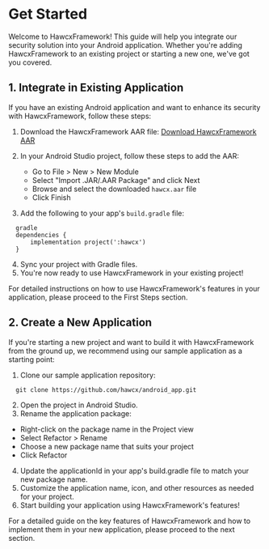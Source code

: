 # Get Started

Welcome to HawcxFramework! This guide will help you integrate our security solution into your Android application. Whether you're adding HawcxFramework to an existing project or starting a new one, we've got you covered.

## 1. Integrate in Existing Application

If you have an existing Android application and want to enhance its security with HawcxFramework, follow these steps:

1. Download the HawcxFramework AAR file:
   [Download HawcxFramework AAR](https://github.com/hawcx/android_sdk/releases/download/v0.0.1/hawcx.aar)

2. In your Android Studio project, follow these steps to add the AAR:
   - Go to File > New > New Module
   - Select "Import .JAR/.AAR Package" and click Next
   - Browse and select the downloaded `hawcx.aar` file
   - Click Finish

3. Add the following to your app's `build.gradle` file:

```
  gradle
  dependencies {
      implementation project(':hawcx')
  }
```
4. Sync your project with Gradle files.
5. You're now ready to use HawcxFramework in your existing project!

For detailed instructions on how to use HawcxFramework's features in your application, please proceed to the First Steps section.

## 2. Create a New Application

If you're starting a new project and want to build it with HawcxFramework from the ground up, we recommend using our sample application as a starting point:

1. Clone our sample application repository:

```
  git clone https://github.com/hawcx/android_app.git
```
2. Open the project in Android Studio.
3. Rename the application package:
  - Right-click on the package name in the Project view
  - Select Refactor > Rename
  - Choose a new package name that suits your project
  - Click Refactor
4. Update the applicationId in your app's build.gradle file to match your new package name.
5. Customize the application name, icon, and other resources as needed for your project.
6. Start building your application using HawcxFramework's features!

For a detailed guide on the key features of HawcxFramework and how to implement them in your new application, please proceed to the next section.